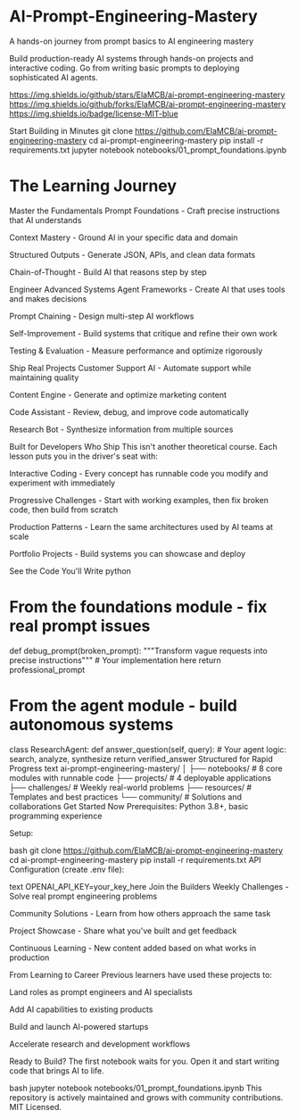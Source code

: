 # AI-Prompt-Engineering-Mastery
A hands-on journey from prompt basics to AI engineering mastery

Build production-ready AI systems through hands-on projects and interactive coding. Go from writing basic prompts to deploying sophisticated AI agents.

https://img.shields.io/github/stars/ElaMCB/ai-prompt-engineering-mastery
https://img.shields.io/github/forks/ElaMCB/ai-prompt-engineering-mastery
https://img.shields.io/badge/license-MIT-blue

Start Building in Minutes
git clone https://github.com/ElaMCB/ai-prompt-engineering-mastery
cd ai-prompt-engineering-mastery
pip install -r requirements.txt
jupyter notebook notebooks/01_prompt_foundations.ipynb

# The Learning Journey

Master the Fundamentals
Prompt Foundations - Craft precise instructions that AI understands

Context Mastery - Ground AI in your specific data and domain

Structured Outputs - Generate JSON, APIs, and clean data formats

Chain-of-Thought - Build AI that reasons step by step

Engineer Advanced Systems
Agent Frameworks - Create AI that uses tools and makes decisions

Prompt Chaining - Design multi-step AI workflows

Self-Improvement - Build systems that critique and refine their own work

Testing & Evaluation - Measure performance and optimize rigorously

Ship Real Projects
Customer Support AI - Automate support while maintaining quality

Content Engine - Generate and optimize marketing content

Code Assistant - Review, debug, and improve code automatically

Research Bot - Synthesize information from multiple sources

Built for Developers Who Ship
This isn't another theoretical course. Each lesson puts you in the driver's seat with:

Interactive Coding - Every concept has runnable code you modify and experiment with immediately

Progressive Challenges - Start with working examples, then fix broken code, then build from scratch

Production Patterns - Learn the same architectures used by AI teams at scale

Portfolio Projects - Build systems you can showcase and deploy

See the Code You'll Write
python
# From the foundations module - fix real prompt issues
def debug_prompt(broken_prompt):
    """Transform vague requests into precise instructions"""
    # Your implementation here
    return professional_prompt

# From the agent module - build autonomous systems  
class ResearchAgent:
    def answer_question(self, query):
        # Your agent logic: search, analyze, synthesize
        return verified_answer
Structured for Rapid Progress
text
ai-prompt-engineering-mastery/
│
├── notebooks/           # 8 core modules with runnable code
├── projects/           # 4 deployable applications  
├── challenges/         # Weekly real-world problems
├── resources/         # Templates and best practices
└── community/         # Solutions and collaborations
Get Started Now
Prerequisites: Python 3.8+, basic programming experience

Setup:

bash
git clone https://github.com/ElaMCB/ai-prompt-engineering-mastery
cd ai-prompt-engineering-mastery
pip install -r requirements.txt
API Configuration (create .env file):

text
OPENAI_API_KEY=your_key_here
Join the Builders
Weekly Challenges - Solve real prompt engineering problems

Community Solutions - Learn from how others approach the same task

Project Showcase - Share what you've built and get feedback

Continuous Learning - New content added based on what works in production

From Learning to Career
Previous learners have used these projects to:

Land roles as prompt engineers and AI specialists

Add AI capabilities to existing products

Build and launch AI-powered startups

Accelerate research and development workflows

Ready to Build?
The first notebook waits for you. Open it and start writing code that brings AI to life.

bash
jupyter notebook notebooks/01_prompt_foundations.ipynb
This repository is actively maintained and grows with community contributions. MIT Licensed.
